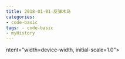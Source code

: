 ```yaml
---
title: 2018-01-01-反弹木马
categories:
- code-basic
tags: - code-basic
- myHistory
---
```



ntent="width=device-width, initial-scale=1.0">
    <title>反弹木马</title>
    <style type="text/css" media="all">
      body {
        margin: 0;
        font-family: "Helvetica Neue", Helvetica, Arial, "Hiragino Sans GB", sans-serif;
        font-size: 14px;
        line-height: 20px;
        color: #777;
        background-color: white;
      }
      .container {
        width: 700px;
        margin-right: auto;
        margin-left: auto;
      }

      .post {
        font-family: Georgia, "Times New Roman", Times, "SimSun", serif;
        position: relative;
        padding: 70px;
        bottom: 0;
        overflow-y: auto;
        font-size: 16px;
        font-weight: normal;
        line-height: 25px;
        color: #515151;
      }

      .post h1{
        font-size: 50px;
        font-weight: 500;
        line-height: 60px;
        margin-bottom: 40px;
        color: inherit;
      }

      .post p {
        margin: 0 0 35px 0;
      }

      .post img {
        border: 1px solid #D9D9D9;
      }

      .post a {
        color: #28A1C5;
      }
    </style>
  </head>
  <body>
    <div class="container">
      <div class="post">
        <h1 class="title">反弹木马</h1>
        <div class="show-content">
          <div class="image-package">
<img src="http://upload-images.jianshu.io/upload_images/2883590-457e5db0ef4fcc4f.png?imageMogr2/auto-orient/strip%7CimageView2/2/w/1240" data-original-src="http://upload-images.jianshu.io/upload_images/2883590-457e5db0ef4fcc4f.png?imageMogr2/auto-orient/strip" data-image-slug="457e5db0ef4fcc4f" data-width="734" data-height="428"><br><div class="image-caption">编译遇到头文件报错</div>
</div><p><br>奇怪的是，<i><b>源代码并没有包括"#include &lt;winbase.h&gt;"</b></i>这样的，但winbase.h，winnt.h，wincon.h一直报错。</p><div class="image-package">
<img src="http://upload-images.jianshu.io/upload_images/2883590-99c21b7b6bec8e51.png?imageMogr2/auto-orient/strip%7CimageView2/2/w/1240" data-original-src="http://upload-images.jianshu.io/upload_images/2883590-99c21b7b6bec8e51.png?imageMogr2/auto-orient/strip" data-image-slug="99c21b7b6bec8e51" data-width="667" data-height="146"><br><div class="image-caption">把winnt删除了，就显示找不到该文件</div>
</div><p>说明还是需要winnt之类的文件。</p><p>猜想是cl编译要包括ws2_32.lib，往那方向思考，但毫无进展。</p><p>反复查错，后来下载了这些头文件，然后替换到include文件夹里。。简直不敢相信，是头文件的问题。但是好了，不会出错了。</p><hr><div class="image-package">
<img src="http://upload-images.jianshu.io/upload_images/2883590-8a5011690d05ff75.png?imageMogr2/auto-orient/strip%7CimageView2/2/w/1240" data-original-src="http://upload-images.jianshu.io/upload_images/2883590-8a5011690d05ff75.png?imageMogr2/auto-orient/strip" data-image-slug="8a5011690d05ff75" data-width="552" data-height="79"><br><div class="image-caption"></div>
</div><p>先监听本地端口999，然后根据本地ip（192.168.1.101）稍微改一下源码，然后编译，然后放到虚拟机上运行。奇怪，本机并没有连接上。<br></p><div class="image-package">
<img src="http://upload-images.jianshu.io/upload_images/2883590-2d42dc19db25cbb9.png?imageMogr2/auto-orient/strip%7CimageView2/2/w/1240" data-original-src="http://upload-images.jianshu.io/upload_images/2883590-2d42dc19db25cbb9.png?imageMogr2/auto-orient/strip" data-image-slug="2d42dc19db25cbb9" data-width="660" data-height="540"><br><div class="image-caption"></div>
</div><hr><p>听说需要公网ip？那就再试一试。因为本地是用局域网通过网关上网，难道内网不能用反弹木马。。</p><p>用公网ip编译运行。。还是失败。可能是网络设置问题吧，虚拟机是仅主机模式，不知道有么有影响。<br></p><div class="image-package">
<img src="http://upload-images.jianshu.io/upload_images/2883590-a468db997dad5951.png?imageMogr2/auto-orient/strip%7CimageView2/2/w/1240" data-original-src="http://upload-images.jianshu.io/upload_images/2883590-a468db997dad5951.png?imageMogr2/auto-orient/strip" data-image-slug="a468db997dad5951" data-width="611" data-height="377"><br><div class="image-caption"></div>
</div>
        </div>
      </div>
    </div>
  </body>
</html>
